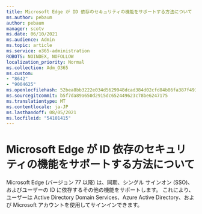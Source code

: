 ```yaml
---
title: Microsoft Edge が ID 依存のセキュリティの機能をサポートする方法について
ms.author: pebaum
author: pebaum
manager: scotv
ms.date: 06/10/2021
ms.audience: Admin
ms.topic: article
ms.service: o365-administration
ROBOTS: NOINDEX, NOFOLLOW
localization_priority: Normal
ms.collection: Adm_O365
ms.custom:
- "8642"
- "9004625"
ms.openlocfilehash: 52bea8bb3222e034d5629948dcad384d02cfd84b86fa387f493c3ad0abfc069a
ms.sourcegitcommit: b5f7da89a650d2915dc652449623c78be6247175
ms.translationtype: MT
ms.contentlocale: ja-JP
ms.lasthandoff: 08/05/2021
ms.locfileid: "54101415"
---
```

# <a name="learn-how-microsoft-edge-supports-identity-dependent-security-features"></a>Microsoft Edge が ID 依存のセキュリティの機能をサポートする方法について

Microsoft Edge (バージョン 77 以降) は、同期、シングル サインオン (SSO)、およびユーザーの ID に依存するその他の機能をサポートします。 これにより、ユーザーは Active Directory Domain Services、Azure Active Directory、および Microsoft アカウントを使用してサインインできます。

